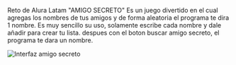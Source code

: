 Reto de Alura Latam 
"AMIGO SECRETO"
Es un juego divertido en el cual agregas los nombres de tus amigos y de forma aleatoria el programa te dira 1 nombre.
Es muy sencillo su uso, solamente escribe cada nombre y dale añadir para crear tu lista.
despues con el boton buscar amigo secreto, el programa te dara un nombre.
                                                    

![Interfaz amigo secreto](https://github.com/user-attachments/assets/01daaf51-46c0-407f-9358-face704bcd09)
